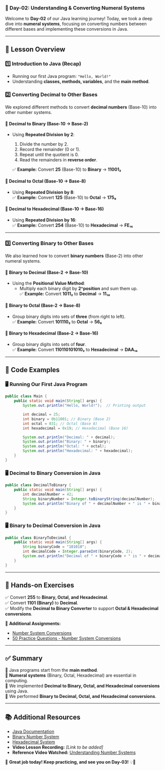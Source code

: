 ### **📘 Day-02: Understanding & Converting Numeral Systems**  
Welcome to **Day-02** of our Java learning journey! Today, we took a deep dive into **numeral systems**, focusing on converting numbers between different bases and implementing these conversions in Java.

---

## **📌 Lesson Overview**  
### **1️⃣ Introduction to Java (Recap)**  
- Running our first Java program: `"Hello, World!"`  
- Understanding **classes, methods, variables**, and the **main method**.  

### **2️⃣ Converting Decimal to Other Bases**  
We explored different methods to convert **decimal numbers** (Base-10) into other number systems.  

#### **🔹 Decimal to Binary (Base-10 → Base-2)**  
- Using **Repeated Division by 2**:  
  1. Divide the number by 2.  
  2. Record the remainder (0 or 1).  
  3. Repeat until the quotient is 0.  
  4. Read the remainders in **reverse order**.  

  ✅ **Example:** Convert **25** (Base-10) to **Binary** → **11001₂**  

#### **🔹 Decimal to Octal (Base-10 → Base-8)**  
- Using **Repeated Division by 8**:  
  ✅ **Example:** Convert **125** (Base-10) to **Octal** → **175₈**  

#### **🔹 Decimal to Hexadecimal (Base-10 → Base-16)**  
- Using **Repeated Division by 16**:  
  ✅ **Example:** Convert **254** (Base-10) to **Hexadecimal** → **FE₁₆**  

---

### **3️⃣ Converting Binary to Other Bases**  
We also learned how to convert **binary numbers** (Base-2) into other numeral systems.  

#### **🔹 Binary to Decimal (Base-2 → Base-10)**  
- Using the **Positional Value Method**:  
  - Multiply each binary digit by **2^position** and sum them up.  
  ✅ **Example:** Convert **1011₂** to **Decimal** → **11₁₀**  

#### **🔹 Binary to Octal (Base-2 → Base-8)**  
- Group binary digits into sets of **three** (from right to left).  
  ✅ **Example:** Convert **101110₂** to **Octal** → **56₈**  

#### **🔹 Binary to Hexadecimal (Base-2 → Base-16)**  
- Group binary digits into sets of **four**.  
  ✅ **Example:** Convert **110110101010₂** to **Hexadecimal** → **DAA₁₆**  

---

## **📜 Code Examples**  
### **🖥️ Running Our First Java Program**  
```java
public class Main {  
    public static void main(String[] args) {  
        System.out.println("Hello, World!");  // Printing output  

        int decimal = 25;  
        int binary = 0b11001; // Binary (Base 2)  
        int octal = 031; // Octal (Base 8)  
        int hexadecimal = 0x19; // Hexadecimal (Base 16)  

        System.out.println("Decimal: " + decimal);  
        System.out.println("Binary: " + binary);  
        System.out.println("Octal: " + octal);  
        System.out.println("Hexadecimal: " + hexadecimal);  
    }  
}
```

### **🖥️ Decimal to Binary Conversion in Java**  
```java
public class DecimalToBinary {  
    public static void main(String[] args) {  
        int decimalNumber = 42;  
        String binaryNumber = Integer.toBinaryString(decimalNumber);  
        System.out.println("Binary of " + decimalNumber + " is " + binaryNumber);  
    }  
}
```

### **🖥️ Binary to Decimal Conversion in Java**  
```java
public class BinaryToDecimal {  
    public static void main(String[] args) {  
        String binaryCode = "101010";  
        int decimalCode = Integer.parseInt(binaryCode, 2);  
        System.out.println("Decimal of " + binaryCode + " is " + decimalCode);  
    }  
}
```

---

## **🎯 Hands-on Exercises**  
✅ Convert **255** to **Binary, Octal, and Hexadecimal**.  
✅ Convert **1101 (Binary)** to **Decimal**.  
✅ Modify the **Decimal to Binary Converter** to support **Octal & Hexadecimal conversions**.  

📌 **Additional Assignments:**  
- [Number System Conversions](https://classroom.github.com/a/SfYN17PV)  
- [50 Practice Questions - Number System Conversions](https://classroom.github.com/a/4Z7uitFx)  

---

## **✅ Summary**  
🔹 Java programs start from the **main method**.  
🔹 **Numeral systems** (Binary, Octal, Hexadecimal) are essential in computing.  
🔹 We implemented **Decimal to Binary, Octal, and Hexadecimal conversions** using Java.  
🔹 We performed **Binary to Decimal, Octal, and Hexadecimal conversions**.  

---

## **📚 Additional Resources**  
- [Java Documentation](https://docs.oracle.com/en/java/)  
- [Binary Number System](https://en.wikipedia.org/wiki/Binary_number)  
- [Hexadecimal System](https://en.wikipedia.org/wiki/Hexadecimal)  
- **Video Lesson Recording:** *[Link to be added]*  
- **Reference Video Watched:** [Understanding Number Systems](https://www.youtube.com/watch?v=FFDMzbrEXaE)  

🚀 **Great job today! Keep practicing, and see you on Day-03!** 💡🎉  
